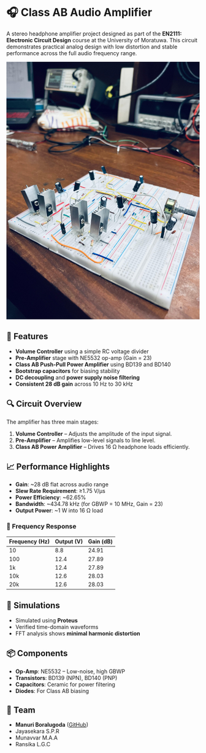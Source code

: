 # 🎧 Class AB Audio Amplifier

A stereo headphone amplifier project designed as part of the **EN2111: Electronic Circuit Design** course at the University of Moratuwa. This circuit demonstrates practical analog design with low distortion and stable performance across the full audio frequency range.

![Amplifier Schematic](./image/circ.jpg) <!-- Replace with actual image path -->

## 🔧 Features

- **Volume Controller** using a simple RC voltage divider
- **Pre-Amplifier** stage with NE5532 op-amp (Gain = 23)
- **Class AB Push-Pull Power Amplifier** using BD139 and BD140
- **Bootstrap capacitors** for biasing stability
- **DC decoupling** and **power supply noise filtering**
- **Consistent 28 dB gain** across 10 Hz to 30 kHz

## 🔍 Circuit Overview

The amplifier has three main stages:

1. **Volume Controller** – Adjusts the amplitude of the input signal.
2. **Pre-Amplifier** – Amplifies low-level signals to line level.
3. **Class AB Power Amplifier** – Drives 16 Ω headphone loads efficiently.

## 📈 Performance Highlights

- **Gain**: ~28 dB flat across audio range
- **Slew Rate Requirement**: ≥1.75 V/µs
- **Power Efficiency**: ~62.65%
- **Bandwidth**: ~434.78 kHz (for GBWP = 10 MHz, Gain = 23)
- **Output Power**: ~1 W into 16 Ω load

### 🔬 Frequency Response

| Frequency (Hz) | Output (V) | Gain (dB) |
|----------------|------------|-----------|
| 10             | 8.8        | 24.91     |
| 100            | 12.4       | 27.89     |
| 1k             | 12.4       | 27.89     |
| 10k            | 12.6       | 28.03     |
| 20k            | 12.6       | 28.03     |

## 🧪 Simulations

- Simulated using **Proteus**
- Verified time-domain waveforms
- FFT analysis shows **minimal harmonic distortion**

## 📦 Components

- **Op-Amp**: NE5532 – Low-noise, high GBWP
- **Transistors**: BD139 (NPN), BD140 (PNP)
- **Capacitors**: Ceramic for power filtering
- **Diodes**: For Class AB biasing

## 👥 Team

- **Manuri Boralugoda** ([GitHub](https://github.com/msboralugoda))
- Jayasekara S.P.R
- Munavvar M.A.A
- Ransika L.G.C


